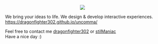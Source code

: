 <p align="center">
  <a href="https://dragonfighter302.github.io/uncomma/" >
    <img src="https://user-images.githubusercontent.com/52936583/89600252-3e34c480-d86a-11ea-837a-b5c04aa365a1.png">
  </a>
</p>

We bring your ideas to life.
We design & develop interactive experiences.<br/>
https://dragonfighter302.github.io/uncomma/

Feel free to contact me [dragonfighter302](https://github.com/dragonfighter302) or [stilManiac](https://github.com/stilManiac)<br/>
Have a nice day :)
